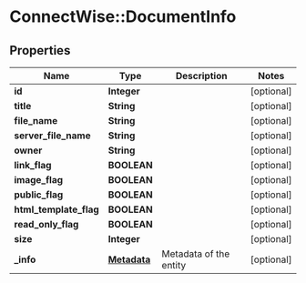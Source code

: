 # ConnectWise::DocumentInfo

## Properties
Name | Type | Description | Notes
------------ | ------------- | ------------- | -------------
**id** | **Integer** |  | [optional] 
**title** | **String** |  | [optional] 
**file_name** | **String** |  | [optional] 
**server_file_name** | **String** |  | [optional] 
**owner** | **String** |  | [optional] 
**link_flag** | **BOOLEAN** |  | [optional] 
**image_flag** | **BOOLEAN** |  | [optional] 
**public_flag** | **BOOLEAN** |  | [optional] 
**html_template_flag** | **BOOLEAN** |  | [optional] 
**read_only_flag** | **BOOLEAN** |  | [optional] 
**size** | **Integer** |  | [optional] 
**_info** | [**Metadata**](Metadata.md) | Metadata of the entity | [optional] 


